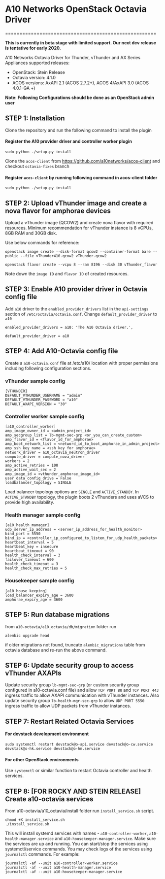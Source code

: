# A10 Networks OpenStack Octavia Driver
=====================================================

**This is currently in beta stage with limited support. Our next dev release is tentative for early 2020.**

A10 Networks Octavia Driver for Thunder, vThunder and AX Series Appliances 
supported releases:

* OpenStack: Stein Release
* Octavia version: 4.1.0
* ACOS versions: AxAPI 2.1 (ACOS 2.7.2+), ACOS 4/AxAPI 3.0 (ACOS 4.0.1-GA +)

**Note: Following Configurations should be done as an OpenStack admin user**

## STEP 1: Installation

Clone the repository and run the following command to install the plugin

#### Register the A10 provider driver and controller worker plugin
`sudo python ./setup.py install`

Clone the `acos-client` from https://github.com/a10networks/acos-client and checkout `octavia-fixes` branch

#### Register `acos-client` by running following command in acos-client folder

`sudo python ./setup.py install`

## STEP 2: Upload vThunder image and create a nova flavor for amphorae devices

Upload a vThunder image (QCOW2) and create nova flavor with required resources.
Minimum recommendation for vThunder instance is 8 vCPUs, 8GB RAM and 30GB disk.

Use below commands for reference:

```shell
openstack image create --disk-format qcow2 --container-format bare --public --file vThunder410.qcow2 vThunder.qcow2

openstack flavor create --vcpu 8 --ram 8196 --disk 30 vThunder_flavor
```

Note down the `image ID` and `flavor ID` of created resources.

## STEP 3: Enable A10 provider driver in Octavia config file

Add `a10` driver to the `enabled_provider_drivers` list in the `api-settings` section of `/etc/octavia/octavia.conf`.
Change `default_provider_driver` to `a10`

```shell
enabled_provider_drivers = a10: 'The A10 Octavia driver.',

default_provider_driver = a10
```

## STEP 4: Add A10-Octavia config file
Create a `a10-octavia.conf` file at /etc/a10/ location with proper permissions including following configuration sections.

### vThunder sample config
```shell
[VTHUNDER]
DEFAULT_VTHUNDER_USERNAME = "admin"
DEFAULT_VTHUNDER_PASSWORD = "a10"
DEFAULT_AXAPI_VERSION = "30"
```

### Controller worker sample config
```shell
[a10_controller_worker]
amp_image_owner_id = <admin_project_id>
amp_secgroup_list = lb-mgmt-sec-grp <or_you_can_create_custom>
amp_flavor_id = <flavor_id_for_amphorae>
amp_boot_network_list = <netword_id_to_boot_amphorae_in_admin_project>
amp_ssh_key_name = <ssh_key_for_amphorae>
network_driver = a10_octavia_neutron_driver
compute_driver = compute_nova_driver
workers = 2
amp_active_retries = 100
amp_active_wait_sec = 2
amp_image_id = <vthunder_amphorae_image_id>
user_data_config_drive = False
loadbalancer_topology = SINGLE
```
Load balancer topology options are `SINGLE` and `ACTIVE_STANDBY`. In `ACTIVE_STANDBY` topology, the plugin boots 2 vThunders and uses aVCS to provide high availability.

### Health manager sample config
```shell
[a10_health_manager]
udp_server_ip_address = <server_ip_address_for_health_monitor>
bind_port = 5550
bind_ip = <controller_ip_configured_to_listen_for_udp_health_packets>
heartbeat_interval = 5
heartbeat_key = insecure
heartbeat_timeout = 90
health_check_interval = 3
failover_timeout = 600
health_check_timeout = 3
health_check_max_retries = 5
```

### Housekeeper sample config
```shell
[a10_house_keeping]
load_balancer_expiry_age = 3600
amphorae_expiry_age = 3600
```


## STEP 5: Run database migrations

from `a10-octavia/a10_octavia/db/migration` folder run 

```shell
alembic upgrade head
```

if older migrations not found, truncate `alembic_migrations` table from octavia database and re-run the above command.

## STEP 6: Update security group to access vThunder AXAPIs

Update security group `lb-mgmt-sec-grp` (or custom security group configured in a10-octavia.conf file) and allow `TCP PORT 80` and `TCP PORT 443` ingress traffic to allow AXAPI communication with vThunder instances. Also update security group `lb-health-mgr-sec-grp` to allow `UDP PORT 5550` ingress traffic to allow UDP packets from vThunder instances.

## STEP 7: Restart Related Octavia Services
#### For devstack development environment
`sudo systemctl restart devstack@o-api.service devstack@o-cw.service devstack@o-hk.service devstack@o-hm.service`

#### For other OpenStack environments
Use `systemctl` or similar function to restart Octavia controller and health services. 

## STEP 8: [FOR ROCKY AND STEIN RELEASE] Create a10-octavia services
From a10-octavia/a10_octavia/install folder run `install_service.sh` script.

```shell
chmod +X install_service.sh
./install_service.sh
```
This will install systemd services with names - `a10-controller-worker`, `a10-health-manager.service` and `a10-housekeeper-manager.service`. Make sure the services are up and running.
You can start/stop the services using systemctl/service commands.
You may check logs of the services using `journalctl` commands. For example:
```shell
journalctl -af --unit a10-controller-worker.service
journalctl -af --unit a10-health-manager.service
journalctl -af --unit a10-housekeeper-manager.service
```
